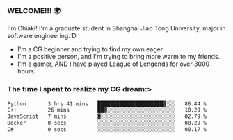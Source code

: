 ### WELCOME!!! 🌍

I'm Chiaki! I'm a graduate student in Shanghai Jiao Tong University, major in software engineering.:D

-  I'm a CG beginner and trying to find my own eager. 
-  I'm a positive person, and I'm trying to bring more warm to my friends.
-  I'm a gamer, AND I have played League of Lengends for over 3000 hours.


### The time I spent to realize my CG dream:>
<!--START_SECTION:waka-->

```txt
Python       3 hrs 41 mins   █████████████████████▓░░░   86.44 %
C++          26 mins         ██▓░░░░░░░░░░░░░░░░░░░░░░   10.29 %
JavaScript   7 mins          ▓░░░░░░░░░░░░░░░░░░░░░░░░   02.79 %
Docker       0 secs          ░░░░░░░░░░░░░░░░░░░░░░░░░   00.29 %
C#           0 secs          ░░░░░░░░░░░░░░░░░░░░░░░░░   00.17 %
```

<!--END_SECTION:waka-->

<!--
**Chiaki-meow/Chiaki-meow** is a ✨ _special_ ✨ repository because its `README.md` (this file) appears on your GitHub profile.

Here are some ideas to get you started:

- 🔭 I’m currently working on ...
- 🌱 I’m currently learning ...
- 👯 I’m looking to collaborate on ...
- 🤔 I’m looking for help with ...
- 💬 Ask me about ...
- 📫 How to reach me: ...
- 😄 Pronouns: ...
- ⚡ Fun fact: ...
-->
